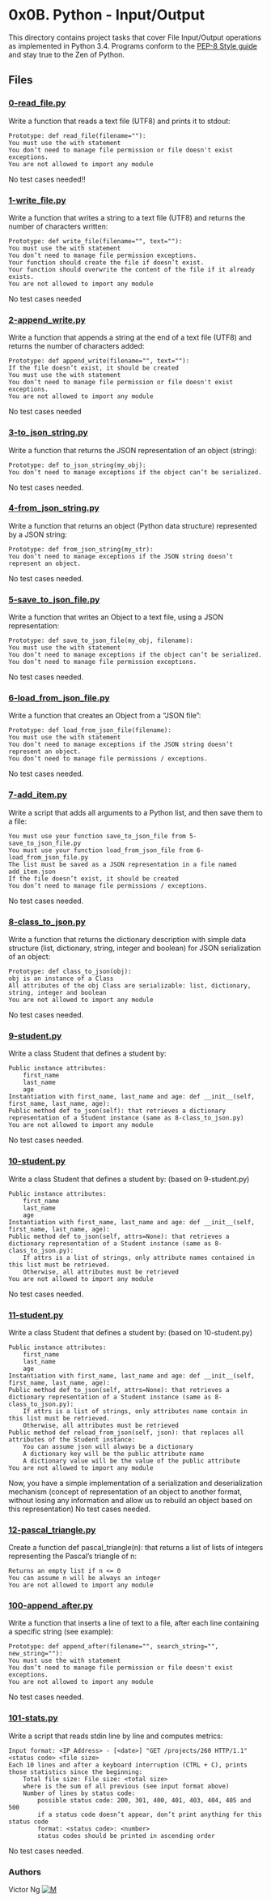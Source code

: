 # 0x0B. Python - Input/Output

This directory contains project tasks that cover File Input/Output operations as implemented in Python 3.4.
Programs conform to the [PEP-8 Style guide](https://www.python.org/dev/peps/pep-0008/) and stay true to the Zen of Python.

## Files

### [0-read_file.py](./0-read_file.py)
Write a function that reads a text file (UTF8) and prints it to stdout:

    Prototype: def read_file(filename=""):
    You must use the with statement
    You don’t need to manage file permission or file doesn't exist exceptions.
    You are not allowed to import any module

No test cases needed!!

### [1-write_file.py](./1-write_file.py)
Write a function that writes a string to a text file (UTF8) and returns the number of characters written:

    Prototype: def write_file(filename="", text=""):
    You must use the with statement
    You don’t need to manage file permission exceptions.
    Your function should create the file if doesn’t exist.
    Your function should overwrite the content of the file if it already exists.
    You are not allowed to import any module

No test cases needed

### [2-append_write.py](./2-append_write.py)
Write a function that appends a string at the end of a text file (UTF8) and returns the number of characters added:

    Prototype: def append_write(filename="", text=""):
    If the file doesn’t exist, it should be created
    You must use the with statement
    You don’t need to manage file permission or file doesn't exist exceptions.
    You are not allowed to import any module

No test cases needed

### [3-to_json_string.py](./3-to_json_string.py)
Write a function that returns the JSON representation of an object (string):

    Prototype: def to_json_string(my_obj):
    You don’t need to manage exceptions if the object can’t be serialized.

No test cases needed.

### [4-from_json_string.py](./4-from_json_string.py)
Write a function that returns an object (Python data structure) represented by a JSON string:

    Prototype: def from_json_string(my_str):
    You don’t need to manage exceptions if the JSON string doesn’t represent an object.

No test cases needed.

### [5-save_to_json_file.py](./5-save_to_json_file.py)
Write a function that writes an Object to a text file, using a JSON representation:

    Prototype: def save_to_json_file(my_obj, filename):
    You must use the with statement
    You don’t need to manage exceptions if the object can’t be serialized.
    You don’t need to manage file permission exceptions.

No test cases needed.

### [6-load_from_json_file.py](./6-load_from_json_file.py)
Write a function that creates an Object from a “JSON file”:

    Prototype: def load_from_json_file(filename):
    You must use the with statement
    You don’t need to manage exceptions if the JSON string doesn’t represent an object.
    You don’t need to manage file permissions / exceptions.

No test cases needed.

### [7-add_item.py](./7-add_item.py)
Write a script that adds all arguments to a Python list, and then save them to a file:

    You must use your function save_to_json_file from 5-save_to_json_file.py
    You must use your function load_from_json_file from 6-load_from_json_file.py
    The list must be saved as a JSON representation in a file named add_item.json
    If the file doesn’t exist, it should be created
    You don’t need to manage file permissions / exceptions.

No test cases needed.

### [8-class_to_json.py](./8-class_to_json.py)
Write a function that returns the dictionary description with simple data structure (list, dictionary, string, integer and boolean) for JSON serialization of an object:

    Prototype: def class_to_json(obj):
    obj is an instance of a Class
    All attributes of the obj Class are serializable: list, dictionary, string, integer and boolean
    You are not allowed to import any module

No test cases needed.

### [9-student.py](./9-student.py)
Write a class Student that defines a student by:

    Public instance attributes:
        first_name
        last_name
        age
    Instantiation with first_name, last_name and age: def __init__(self, first_name, last_name, age):
    Public method def to_json(self): that retrieves a dictionary representation of a Student instance (same as 8-class_to_json.py)
    You are not allowed to import any module
No test cases needed.

### [10-student.py](./10-student.py)
Write a class Student that defines a student by: (based on 9-student.py)

    Public instance attributes:
        first_name
        last_name
        age
    Instantiation with first_name, last_name and age: def __init__(self, first_name, last_name, age):
    Public method def to_json(self, attrs=None): that retrieves a dictionary representation of a Student instance (same as 8-class_to_json.py):
        If attrs is a list of strings, only attribute names contained in this list must be retrieved.
        Otherwise, all attributes must be retrieved
    You are not allowed to import any module

No test cases needed.

### [11-student.py](./11-student.py)
Write a class Student that defines a student by: (based on 10-student.py)

    Public instance attributes:
        first_name
        last_name
        age
    Instantiation with first_name, last_name and age: def __init__(self, first_name, last_name, age):
    Public method def to_json(self, attrs=None): that retrieves a dictionary representation of a Student instance (same as 8-class_to_json.py):
        If attrs is a list of strings, only attributes name contain in this list must be retrieved.
        Otherwise, all attributes must be retrieved
    Public method def reload_from_json(self, json): that replaces all attributes of the Student instance:
        You can assume json will always be a dictionary
        A dictionary key will be the public attribute name
        A dictionary value will be the value of the public attribute
    You are not allowed to import any module

Now, you have a simple implementation of a serialization and deserialization mechanism (concept of representation of an object to another format, without losing any information and allow us to rebuild an object based on this representation)
No test cases needed.

### [12-pascal_triangle.py](./12-pascal_triangle.py)
Create a function def pascal_triangle(n): that returns a list of lists of integers representing the Pascal’s triangle of n:

    Returns an empty list if n <= 0
    You can assume n will be always an integer
    You are not allowed to import any module

### [100-append_after.py](./100-append_after.py)
Write a function that inserts a line of text to a file, after each line containing a specific string (see example):

    Prototype: def append_after(filename="", search_string="", new_string=""):
    You must use the with statement
    You don’t need to manage file permission or file doesn't exist exceptions.
    You are not allowed to import any module

No test cases needed.

### [101-stats.py](./101-stats.py)
Write a script that reads stdin line by line and computes metrics:

    Input format: <IP Address> - [<date>] "GET /projects/260 HTTP/1.1" <status code> <file size>
    Each 10 lines and after a keyboard interruption (CTRL + C), prints those statistics since the beginning:
        Total file size: File size: <total size>
        where is the sum of all previous (see input format above)
        Number of lines by status code:
            possible status code: 200, 301, 400, 401, 403, 404, 405 and 500
            if a status code doesn’t appear, don’t print anything for this status code
            format: <status code>: <number>
            status codes should be printed in ascending order

No test cases needed.

### Authors
Victor Ng [![M](https://upload.wikimedia.org/wikipedia/fr/thumb/c/c8/Twitter_Bird.svg/30px-Twitter_Bird.svg.png)](https://twitter.com/vikkybass1)
